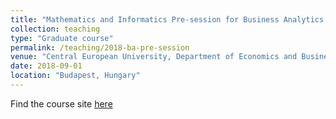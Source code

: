 ```yaml
---
title: "Mathematics and Informatics Pre-session for Business Analytics - 2018"
collection: teaching
type: "Graduate course"
permalink: /teaching/2018-ba-pre-session
venue: "Central European University, Department of Economics and Business"
date: 2018-09-01
location: "Budapest, Hungary"
---
```


Find the course site [here](https://github.com/kiss-oliver/ba-pre-session-2018-archive)
